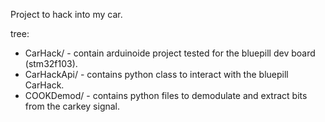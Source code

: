 Project to hack into my car.


tree:

-   CarHack/ - contain arduinoide project tested for the bluepill dev board (stm32f103).
- CarHackApi/ - contains python class to interact with the bluepill CarHack.
-  COOKDemod/ - contains python files to demodulate and extract bits from the carkey signal.
